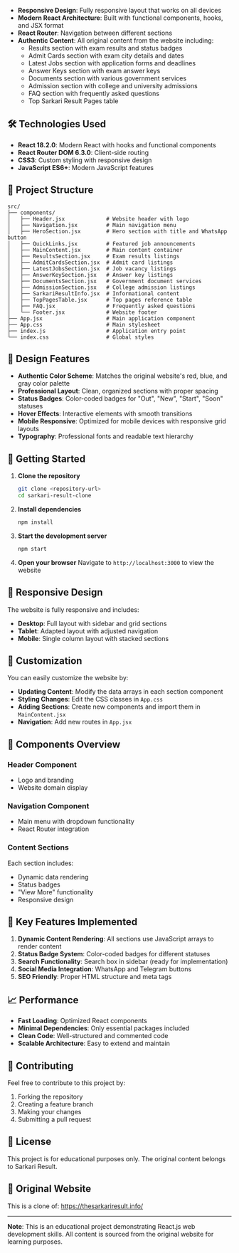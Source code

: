 




- **Responsive Design**: Fully responsive layout that works on all devices
- **Modern React Architecture**: Built with functional components, hooks, and JSX format
- **React Router**: Navigation between different sections
- **Authentic Content**: All original content from the website including:
  - Results section with exam results and status badges
  - Admit Cards section with exam city details and dates
  - Latest Jobs section with application forms and deadlines
  - Answer Keys section with exam answer keys
  - Documents section with various government services
  - Admission section with college and university admissions
  - FAQ section with frequently asked questions
  - Top Sarkari Result Pages table

## 🛠️ Technologies Used

- **React 18.2.0**: Modern React with hooks and functional components
- **React Router DOM 6.3.0**: Client-side routing
- **CSS3**: Custom styling with responsive design
- **JavaScript ES6+**: Modern JavaScript features

## 📁 Project Structure

```
src/
├── components/
│   ├── Header.jsx             # Website header with logo
│   ├── Navigation.jsx         # Main navigation menu
│   ├── HeroSection.jsx        # Hero section with title and WhatsApp button
│   ├── QuickLinks.jsx         # Featured job announcements
│   ├── MainContent.jsx        # Main content container
│   ├── ResultsSection.jsx     # Exam results listings
│   ├── AdmitCardsSection.jsx  # Admit card listings
│   ├── LatestJobsSection.jsx  # Job vacancy listings
│   ├── AnswerKeySection.jsx   # Answer key listings
│   ├── DocumentsSection.jsx   # Government document services
│   ├── AdmissionSection.jsx   # College admission listings
│   ├── SarkariResultInfo.jsx  # Informational content
│   ├── TopPagesTable.jsx      # Top pages reference table
│   ├── FAQ.jsx                # Frequently asked questions
│   └── Footer.jsx             # Website footer
├── App.jsx                    # Main application component
├── App.css                    # Main stylesheet
├── index.js                   # Application entry point
└── index.css                  # Global styles
```

## 🎨 Design Features

- **Authentic Color Scheme**: Matches the original website's red, blue, and gray color palette
- **Professional Layout**: Clean, organized sections with proper spacing
- **Status Badges**: Color-coded badges for "Out", "New", "Start", "Soon" statuses
- **Hover Effects**: Interactive elements with smooth transitions
- **Mobile Responsive**: Optimized for mobile devices with responsive grid layouts
- **Typography**: Professional fonts and readable text hierarchy

## 🚀 Getting Started

1. **Clone the repository**
   ```bash
   git clone <repository-url>
   cd sarkari-result-clone
   ```

2. **Install dependencies**
   ```bash
   npm install
   ```

3. **Start the development server**
   ```bash
   npm start
   ```

4. **Open your browser**
   Navigate to `http://localhost:3000` to view the website

## 📱 Responsive Design

The website is fully responsive and includes:
- **Desktop**: Full layout with sidebar and grid sections
- **Tablet**: Adapted layout with adjusted navigation
- **Mobile**: Single column layout with stacked sections

## 🔧 Customization

You can easily customize the website by:
- **Updating Content**: Modify the data arrays in each section component
- **Styling Changes**: Edit the CSS classes in `App.css`
- **Adding Sections**: Create new components and import them in `MainContent.jsx`
- **Navigation**: Add new routes in `App.jsx`

## 📄 Components Overview

### Header Component
- Logo and branding
- Website domain display

### Navigation Component
- Main menu with dropdown functionality
- React Router integration

### Content Sections
Each section includes:
- Dynamic data rendering
- Status badges
- "View More" functionality
- Responsive design

## 🌟 Key Features Implemented

1. **Dynamic Content Rendering**: All sections use JavaScript arrays to render content
2. **Status Badge System**: Color-coded badges for different statuses
3. **Search Functionality**: Search box in sidebar (ready for implementation)
4. **Social Media Integration**: WhatsApp and Telegram buttons
5. **SEO Friendly**: Proper HTML structure and meta tags

## 📈 Performance

- **Fast Loading**: Optimized React components
- **Minimal Dependencies**: Only essential packages included
- **Clean Code**: Well-structured and commented code
- **Scalable Architecture**: Easy to extend and maintain

## 🤝 Contributing

Feel free to contribute to this project by:
1. Forking the repository
2. Creating a feature branch
3. Making your changes
4. Submitting a pull request

## 📝 License

This project is for educational purposes only. The original content belongs to Sarkari Result.

## 🔗 Original Website

This is a clone of: https://thesarkariresult.info/

---

**Note**: This is an educational project demonstrating React.js web development skills. All content is sourced from the original website for learning purposes. 